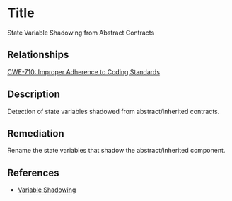 # Title 
State Variable Shadowing from Abstract Contracts

## Relationships 
[CWE-710: Improper Adherence to Coding Standards](https://cwe.mitre.org/data/definitions/710.html)

## Description 
Detection of state variables shadowed from abstract/inherited contracts.

## Remediation
Rename the state variables that shadow the abstract/inherited component.

## References 
* [Variable Shadowing](https://en.wikipedia.org/wiki/Variable_shadowing)
